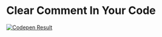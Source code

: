 # Clear Comment In Your Code
[![Codepen Result](https://i.ibb.co/Wgx3Fvm/image.png "Codepen Result")](https://codepen.io/syahdan-filsafan/pen/vYKXZOV "Codepen Result")
